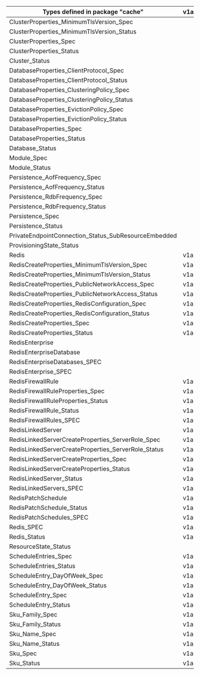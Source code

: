 | Types defined in package "cache"                     | v1alpha1api20201201 | v1alpha1api20210301 |
|------------------------------------------------------|---------------------|---------------------|
| ClusterProperties_MinimumTlsVersion_Spec             |                     | v1alpha1api20210301 |
| ClusterProperties_MinimumTlsVersion_Status           |                     | v1alpha1api20210301 |
| ClusterProperties_Spec                               |                     | v1alpha1api20210301 |
| ClusterProperties_Status                             |                     | v1alpha1api20210301 |
| Cluster_Status                                       |                     | v1alpha1api20210301 |
| DatabaseProperties_ClientProtocol_Spec               |                     | v1alpha1api20210301 |
| DatabaseProperties_ClientProtocol_Status             |                     | v1alpha1api20210301 |
| DatabaseProperties_ClusteringPolicy_Spec             |                     | v1alpha1api20210301 |
| DatabaseProperties_ClusteringPolicy_Status           |                     | v1alpha1api20210301 |
| DatabaseProperties_EvictionPolicy_Spec               |                     | v1alpha1api20210301 |
| DatabaseProperties_EvictionPolicy_Status             |                     | v1alpha1api20210301 |
| DatabaseProperties_Spec                              |                     | v1alpha1api20210301 |
| DatabaseProperties_Status                            |                     | v1alpha1api20210301 |
| Database_Status                                      |                     | v1alpha1api20210301 |
| Module_Spec                                          |                     | v1alpha1api20210301 |
| Module_Status                                        |                     | v1alpha1api20210301 |
| Persistence_AofFrequency_Spec                        |                     | v1alpha1api20210301 |
| Persistence_AofFrequency_Status                      |                     | v1alpha1api20210301 |
| Persistence_RdbFrequency_Spec                        |                     | v1alpha1api20210301 |
| Persistence_RdbFrequency_Status                      |                     | v1alpha1api20210301 |
| Persistence_Spec                                     |                     | v1alpha1api20210301 |
| Persistence_Status                                   |                     | v1alpha1api20210301 |
| PrivateEndpointConnection_Status_SubResourceEmbedded |                     | v1alpha1api20210301 |
| ProvisioningState_Status                             |                     | v1alpha1api20210301 |
| Redis                                                | v1alpha1api20201201 |                     |
| RedisCreateProperties_MinimumTlsVersion_Spec         | v1alpha1api20201201 |                     |
| RedisCreateProperties_MinimumTlsVersion_Status       | v1alpha1api20201201 |                     |
| RedisCreateProperties_PublicNetworkAccess_Spec       | v1alpha1api20201201 |                     |
| RedisCreateProperties_PublicNetworkAccess_Status     | v1alpha1api20201201 |                     |
| RedisCreateProperties_RedisConfiguration_Spec        | v1alpha1api20201201 |                     |
| RedisCreateProperties_RedisConfiguration_Status      | v1alpha1api20201201 |                     |
| RedisCreateProperties_Spec                           | v1alpha1api20201201 |                     |
| RedisCreateProperties_Status                         | v1alpha1api20201201 |                     |
| RedisEnterprise                                      |                     | v1alpha1api20210301 |
| RedisEnterpriseDatabase                              |                     | v1alpha1api20210301 |
| RedisEnterpriseDatabases_SPEC                        |                     | v1alpha1api20210301 |
| RedisEnterprise_SPEC                                 |                     | v1alpha1api20210301 |
| RedisFirewallRule                                    | v1alpha1api20201201 |                     |
| RedisFirewallRuleProperties_Spec                     | v1alpha1api20201201 |                     |
| RedisFirewallRuleProperties_Status                   | v1alpha1api20201201 |                     |
| RedisFirewallRule_Status                             | v1alpha1api20201201 |                     |
| RedisFirewallRules_SPEC                              | v1alpha1api20201201 |                     |
| RedisLinkedServer                                    | v1alpha1api20201201 |                     |
| RedisLinkedServerCreateProperties_ServerRole_Spec    | v1alpha1api20201201 |                     |
| RedisLinkedServerCreateProperties_ServerRole_Status  | v1alpha1api20201201 |                     |
| RedisLinkedServerCreateProperties_Spec               | v1alpha1api20201201 |                     |
| RedisLinkedServerCreateProperties_Status             | v1alpha1api20201201 |                     |
| RedisLinkedServer_Status                             | v1alpha1api20201201 |                     |
| RedisLinkedServers_SPEC                              | v1alpha1api20201201 |                     |
| RedisPatchSchedule                                   | v1alpha1api20201201 |                     |
| RedisPatchSchedule_Status                            | v1alpha1api20201201 |                     |
| RedisPatchSchedules_SPEC                             | v1alpha1api20201201 |                     |
| Redis_SPEC                                           | v1alpha1api20201201 |                     |
| Redis_Status                                         | v1alpha1api20201201 |                     |
| ResourceState_Status                                 |                     | v1alpha1api20210301 |
| ScheduleEntries_Spec                                 | v1alpha1api20201201 |                     |
| ScheduleEntries_Status                               | v1alpha1api20201201 |                     |
| ScheduleEntry_DayOfWeek_Spec                         | v1alpha1api20201201 |                     |
| ScheduleEntry_DayOfWeek_Status                       | v1alpha1api20201201 |                     |
| ScheduleEntry_Spec                                   | v1alpha1api20201201 |                     |
| ScheduleEntry_Status                                 | v1alpha1api20201201 |                     |
| Sku_Family_Spec                                      | v1alpha1api20201201 |                     |
| Sku_Family_Status                                    | v1alpha1api20201201 |                     |
| Sku_Name_Spec                                        | v1alpha1api20201201 | v1alpha1api20210301 |
| Sku_Name_Status                                      | v1alpha1api20201201 | v1alpha1api20210301 |
| Sku_Spec                                             | v1alpha1api20201201 | v1alpha1api20210301 |
| Sku_Status                                           | v1alpha1api20201201 | v1alpha1api20210301 |
